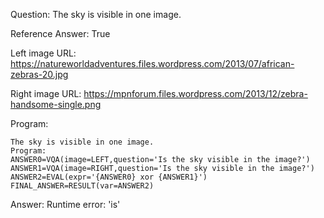 Question: The sky is visible in one image.

Reference Answer: True

Left image URL: https://natureworldadventures.files.wordpress.com/2013/07/african-zebras-20.jpg

Right image URL: https://mpnforum.files.wordpress.com/2013/12/zebra-handsome-single.png

Program:

```
The sky is visible in one image.
Program:
ANSWER0=VQA(image=LEFT,question='Is the sky visible in the image?')
ANSWER1=VQA(image=RIGHT,question='Is the sky visible in the image?')
ANSWER2=EVAL(expr='{ANSWER0} xor {ANSWER1}')
FINAL_ANSWER=RESULT(var=ANSWER2)
```
Answer: Runtime error: 'is'

